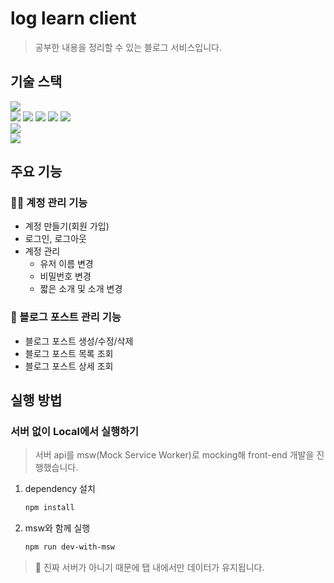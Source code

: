 # log learn client

> 공부한 내용을 정리할 수 있는 블로그 서비스입니다.


## 기술 스택
<div>
    <img src="https://img.shields.io/badge/JavaScript-F7DF1E?style=flat&logo=javascript&logoColor=black" />
</div>
<div>
    <img src="https://img.shields.io/badge/React-61DAFB?style=flat&logo=react&logoColor=black" />
    <img src="https://img.shields.io/badge/Recoil-2C73D2?style=flat" />
    <img src="https://img.shields.io/badge/React%20Query-FF4154?style=flat&logo=react%20query&logoColor=black" />
    <img src="https://img.shields.io/badge/React%20Router-CA4245?style=flat&logo=react%20router&logoColor=black" />
    <img src="https://img.shields.io/badge/emotion-FE74D0?style=flat" />
</div>
<div>
    <img src="https://img.shields.io/badge/msw-FF3E00?style=flat" />
</div>
<div>
    <img src="https://img.shields.io/badge/Vite-646CFF?style=flat&logo=vite&logoColor=white" />
</div>


## 주요 기능

### 🧑‍💻 계정 관리 기능
- 계정 만들기(회원 가입)
- 로그인, 로그아웃
- 계정 관리
    - 유저 이름 변경
    - 비밀번호 변경
    - 짧은 소개 및 소개 변경

### 📄 블로그 포스트 관리 기능
- 블로그 포스트 생성/수정/삭제
- 블로그 포스트 목록 조회
- 블로그 포스트 상세 조회


## 실행 방법

### 서버 없이 Local에서 실행하기
> 서버 api를 msw(Mock Service Worker)로 mocking해 front-end 개발을 진행했습니다.
1. dependency 설치
    ```bash
    npm install
    ```
2. msw와 함께 실행
    ```bash
    npm run dev-with-msw
    ```
> 📌 진짜 서버가 아니기 때문에 탭 내에서만 데이터가 유지됩니다.
